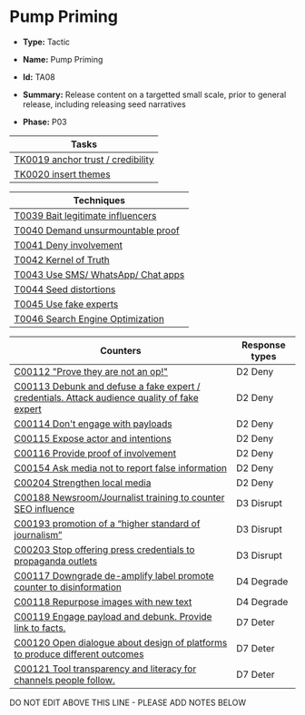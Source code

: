 # Pump Priming

* **Type:** Tactic

* **Name:** Pump Priming

* **Id:** TA08

* **Summary:** Release content on a targetted small scale, prior to general release, including releasing seed narratives

* **Phase:** P03



| Tasks |
| ----- |
| [TK0019 anchor trust / credibility](../tasks/TK0019.md) |
| [TK0020 insert themes](../tasks/TK0020.md) |



| Techniques |
| ---------- |
| [T0039 Bait legitimate influencers](../techniques/T0039.md) |
| [T0040 Demand unsurmountable proof](../techniques/T0040.md) |
| [T0041 Deny involvement](../techniques/T0041.md) |
| [T0042 Kernel of Truth](../techniques/T0042.md) |
| [T0043 Use SMS/ WhatsApp/ Chat apps](../techniques/T0043.md) |
| [T0044 Seed distortions](../techniques/T0044.md) |
| [T0045 Use fake experts](../techniques/T0045.md) |
| [T0046 Search Engine Optimization](../techniques/T0046.md) |



| Counters | Response types |
| -------- | -------------- |
| [C00112 "Prove they are not an op!"](../counters/C00112.md) | D2 Deny |
| [C00113 Debunk and defuse a fake expert / credentials. Attack audience quality of fake expert](../counters/C00113.md) | D2 Deny |
| [C00114 Don't engage with payloads](../counters/C00114.md) | D2 Deny |
| [C00115 Expose actor and intentions](../counters/C00115.md) | D2 Deny |
| [C00116 Provide proof of involvement](../counters/C00116.md) | D2 Deny |
| [C00154 Ask media not to report false information](../counters/C00154.md) | D2 Deny |
| [C00204 Strengthen local media](../counters/C00204.md) | D2 Deny |
| [C00188 Newsroom/Journalist training to counter SEO influence](../counters/C00188.md) | D3 Disrupt |
| [C00193 promotion of a “higher standard of journalism”](../counters/C00193.md) | D3 Disrupt |
| [C00203 Stop offering press credentials to propaganda outlets](../counters/C00203.md) | D3 Disrupt |
| [C00117 Downgrade de-amplify label promote counter to disinformation](../counters/C00117.md) | D4 Degrade |
| [C00118 Repurpose images with new text](../counters/C00118.md) | D4 Degrade |
| [C00119 Engage payload and debunk. Provide link to facts. ](../counters/C00119.md) | D7 Deter |
| [C00120 Open dialogue about design of platforms to produce different outcomes](../counters/C00120.md) | D7 Deter |
| [C00121 Tool transparency and literacy for channels people follow. ](../counters/C00121.md) | D7 Deter |


DO NOT EDIT ABOVE THIS LINE - PLEASE ADD NOTES BELOW